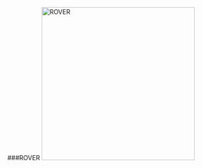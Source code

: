 ###ROVER
<img width="344" alt="ROVER" src="https://github.com/abcdaaaaaaaaa/Chernobyl/assets/108553778/0cefe0a7-3055-4f8d-bd53-aee73bc55db2">
